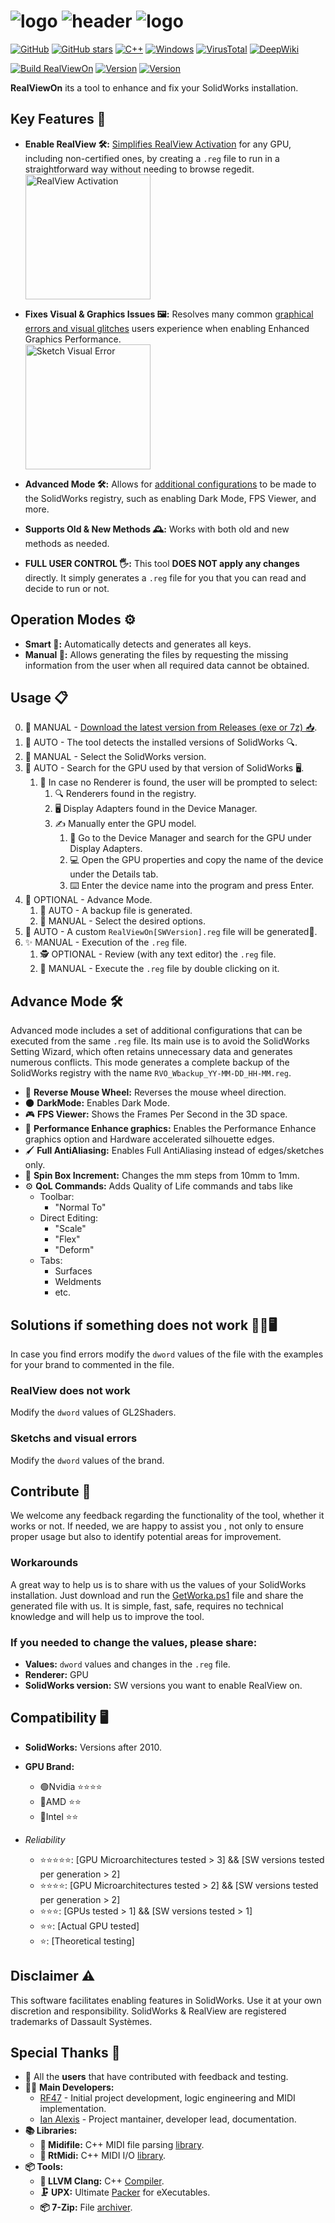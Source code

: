 # ![logo](assets/images/RealViewOn.png) ![header](assets/images/Header.png) ![logo](assets/images/RealViewOnOff.gif)

[![GitHub](https://img.shields.io/badge/GitHub-%23121011.svg?logo=github&logoColor=white&style=flat-square)](https://github.com/ianalexis/Real-View-On-Releases)
[![GitHub stars](https://img.shields.io/github/stars/ianalexis/Real-View-On-Releases?style=flat-square&logo=github)](https://github.com/ianalexis/Real-View-On-Releases/stargazers)
[![C++](https://img.shields.io/badge/C++-%2300599C.svg?logo=c%2B%2B&logoColor=white&style=flat-square)](https://isocpp.org/)
[![Windows](https://custom-icon-badges.demolab.com/badge/Windows-0078D6?logo=windows11&logoColor=white&style=flat-square)](https://www.microsoft.com/windows/)
[![VirusTotal](https://img.shields.io/badge/VirusTotal-Scan%20Report-blue?style=flat-square&logo=virustotal)](https://www.virustotal.com/gui/file/9e9d8a08569a0a1b5ab8943f63c5f4de13b1d25b484ae001a9d0df9e9efeae18)
[![DeepWiki](https://deepwiki.com/badge.svg)](https://deepwiki.com/ianalexis/RealViewOn)

[![Build RealViewOn](https://github.com/ianalexis/RealViewOn/actions/workflows/msbuild.yml/badge.svg)](https://github.com/ianalexis/RealViewOn/actions/workflows/msbuild.yml)
[![Version](https://img.shields.io/github/v/release/ianalexis/Real-View-On-Releases?color=darkgreen&label=Download%20Stable&style=flat)](https://github.com/ianalexis/Real-View-On-Releases/releases/latest/download/RealViewOn.7z)
[![Version](https://img.shields.io/github/v/release/ianalexis/Real-View-On-Releases?color=orangered&label=Download%20Pre-Release&style=flat&include_prereleases)](https://github.com/ianalexis/Real-View-On-Releases/releases)

**RealViewOn** its a tool to enhance and fix your SolidWorks installation.

## Key Features 🌟

- **Enable RealView 🛠️:** [Simplifies RealView Activation](https://github.com/ianalexis/RealViewOn/blob/main/assets/images/BeforeAfter.png?raw=true) for any GPU, including non-certified ones, by creating a `.reg` file to run in a straightforward way without needing to browse regedit.  
  <img src="https://github.com/ianalexis/RealViewOn/blob/main/assets/images/BeforeAfter.png?raw=true" alt="RealView Activation" height="200">

- **Fixes Visual & Graphics Issues 🖼️:** Resolves many common [graphical errors and visual glitches](https://github.com/ianalexis/RealViewOn/blob/main/assets/images/SketchVisualError.png?raw=true) users experience when enabling Enhanced Graphics Performance.  
  <img src="https://github.com/ianalexis/RealViewOn/blob/main/assets/images/SketchVisualError.png?raw=true" alt="Sketch Visual Error" height="200">

- **Advanced Mode 🛠️:** Allows for [additional configurations](#advance-mode-️) to be made to the SolidWorks registry, such as enabling Dark Mode, FPS Viewer, and more.
- **Supports Old & New Methods 🕰️:** Works with both old and new methods as needed.
- **FULL USER CONTROL 🖐️:** This tool **DOES NOT apply any changes** directly. It simply generates a `.reg` file for you that you can read and decide to run or not.

## Operation Modes ⚙️

- **Smart 🤖:** Automatically detects and generates all keys.
- **Manual 📝:** Allows generating the files by requesting the missing information from the user when all required data cannot be obtained.

## Usage 📋

0. 🧑 MANUAL - [Download the latest version from Releases (exe or 7z) 📥](https://github.com/ianalexis/Real-View-On-Releases/releases).
1. 🤖 AUTO - The tool detects the installed versions of SolidWorks 🔍.
2. 📑 MANUAL - Select the SolidWorks version.
3. 🤖 AUTO - Search for the GPU used by that version of SolidWorks 🖥️.
   1. 🚧 In case no Renderer is found, the user will be prompted to select:
      1. 🔍 Renderers found in the registry.
      2. 🖥️ Display Adapters found in the Device Manager.
      3. ✍️ Manually enter the GPU model.
         1. 📝 Go to the Device Manager and search for the GPU under Display Adapters.
         2. 💻 Open the GPU properties and copy the name of the device under the Details tab.
         3. ⌨️ Enter the device name into the program and press Enter.
4. 🧑 OPTIONAL - Advance Mode.
   1. 🤖 AUTO - A backup file is generated.
   2. 📑 MANUAL - Select the desired options.
5. 🤖 AUTO - A custom `RealViewOn[SWVersion].reg` file will be generated📝.
6. ✨ MANUAL - Execution of the `.reg` file.
   1. 🕵️ OPTIONAL - Review (with any text editor) the `.reg` file.
   2. 🚀 MANUAL - Execute the `.reg` file by double clicking on it.

## Advance Mode 🛠️

Advanced mode includes a set of additional configurations that can be executed from the same `.reg` file.
Its main use is to avoid the SolidWorks Setting Wizard, which often retains unnecessary data and generates numerous conflicts.
This mode generates a complete backup of the SolidWorks registry with the name `RVO_Wbackup_YY-MM-DD_HH-MM.reg`.

- 🔄 **Reverse Mouse Wheel:** Reverses the mouse wheel direction.
- 🌑 **DarkMode:** Enables Dark Mode.
- 🎮 **FPS Viewer:** Shows the Frames Per Second in the 3D space.
- 🚀 **Performance Enhance graphics:** Enables the Performance Enhance graphics option and Hardware accelerated silhouette edges.
- 🖌️ **Full AntiAliasing:** Enables Full AntiAliasing instead of edges/sketches only.
- 📏 **Spin Box Increment:** Changes the mm steps from 10mm to 1mm.
- ⚙️ **QoL Commands:** Adds Quality of Life commands and tabs like
  - Toolbar:
    - "Normal To"
  - Direct Editing:
    - "Scale"
    - "Flex"
    - "Deform"
  - Tabs:
    - Surfaces
    - Weldments
    - etc.

## Solutions if something does not work 👩‍🔧🖥️

In case you find errors modify the `dword` values of the file with the examples for your brand to commented in the file.

### RealView does not work

Modify the `dword` values of GL2Shaders.

### Sketchs and visual errors

Modify the `dword` values of the brand.

## Contribute 🤝

We welcome any feedback regarding the functionality of the tool, whether it works or not.
If needed, we are happy to assist you , not only to ensure proper usage but also to identify potential areas for improvement.

### Workarounds

A great way to help us is to share with us the values of your SolidWorks installation.
Just download and run the [GetWorka.ps1](https://github.com/ianalexis/Real-View-On-Releases/blob/main/GetWorka.ps1) file and share the generated file with us.
It is simple, fast, safe, requires no technical knowledge and will help us to improve the tool.

### If you needed to change the values, please share:

- **Values:** `dword` values and changes in the `.reg` file.
- **Renderer:** GPU
- **SolidWorks version:** SW versions you want to enable RealView on.

## Compatibility 🖥️

- **SolidWorks:** Versions after 2010.
- **GPU Brand:**
  - 🟢Nvidia ⭐⭐⭐⭐
  - 🔴AMD ⭐⭐
  - 🔵Intel ⭐⭐

- *Reliability*
  - ⭐⭐⭐⭐⭐: [GPU Microarchitectures tested > 3] && [SW versions tested per generation > 2]
  - ⭐⭐⭐⭐: [GPU Microarchitectures tested > 2] && [SW versions tested per generation > 2]
  - ⭐⭐⭐: [GPUs tested > 1] && [SW versions tested > 1]
  - ⭐⭐: [Actual GPU tested]
  - ⭐: [Theoretical testing]

## Disclaimer ⚠️

This software facilitates enabling features in SolidWorks. Use it at your own discretion and responsibility.
SolidWorks & RealView are registered trademarks of Dassault Systèmes.

## Special Thanks 💖

- 👷 All the **users** that have contributed with feedback and testing.
- 👨‍💻 **Main Developers:**
  - [RF47](https://github.com/RF47) - Initial project development, logic engineering and MIDI implementation.
  - [Ian Alexis](https://github.com/ianalexis) - Project mantainer, developer lead, documentation.
- **📚 Libraries:**
  - **🎼 Midifile:** C++ MIDI file parsing [library](https://github.com/craigsapp/midifile).
  - **🎵 RtMidi:** C++ MIDI I/O [library](https://github.com/thestk/rtmidi).
- **📦 Tools:**
  - **🦇 LLVM Clang:** C++ [Compiler](https://clang.llvm.org/).
  - **🗜️ UPX:** Ultimate [Packer](https://github.com/upx/upx) for eXecutables.
  - **📦 7-Zip:** File [archiver](https://www.7-zip.org/).
